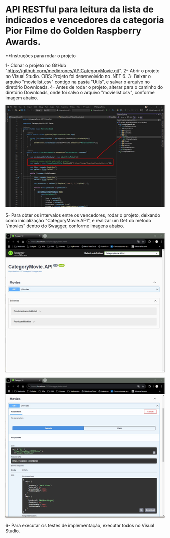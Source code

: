# API RESTful para leitura da lista de indicados e vencedores da categoria Pior Filme do Golden Raspberry Awards.

**Instruções para rodar o projeto

1- Clonar o projeto no GitHub "https://github.com/medidrones/APICategoryMovie.git".
2- Abrir o projeto no Visual Studio. 
   OBS: Projeto foi desenvolvido no .NET 6.
3- Baixar o arquivo "movielist.csv" contigo na pasta "Utils", e salvar o arquivo no diretório Downloads.
4- Antes de rodar o projeto, alterar para o caminho do diretório Downloads, onde foi salvo o arquivo "movielist.csv", conforme imagem abaixo.

![Tech skills](Utils/CaminhoArquivoCsv.jpg)

5- Para obter os intervalos entre os vencedores, rodar o projeto, deixando como inicialização "CategoryMovie.API", e realizar um Get do método “/movies” dentro do Swagger, conforme imagens abaixo.

![Tech skills](Utils/Swagger01.jpg)

![Tech skills](Utils/Swagger02.jpg)

6- Para executar os testes de implementação, executar todos no Visual Studio.